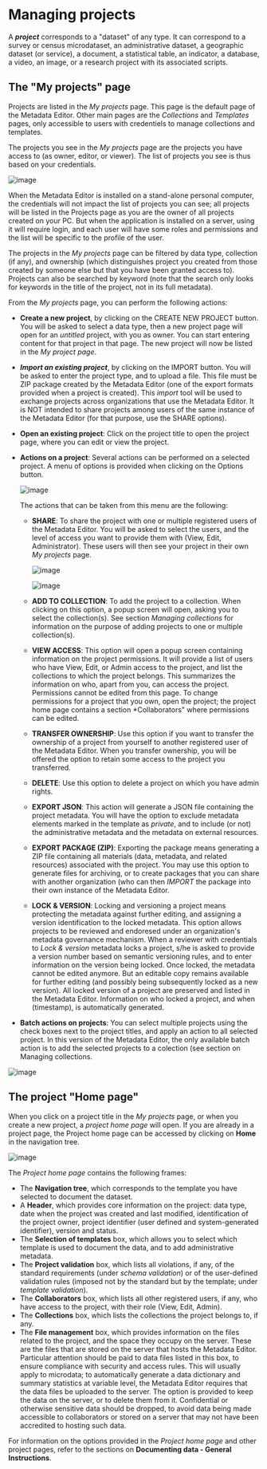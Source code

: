 # Managing projects

A ***project*** corresponds to a "dataset" of any type. It can correspond to a survey or census microdataset, an administrative dataset, a geographic dataset (or service), a document, a statistical table, an indicator, a database, a video, an image, or a research project with its associated scripts. 

## The "My projects" page

Projects are listed in the *My projects* page. This page is the default page of the Metadata Editor. Other main pages are the *Collections* and *Templates* pages, only accessible to users with credentiels to manage collections and templates.  

The projects you see in the *My projects* page are the projects you have access to (as owner, editor, or viewer). The list of projects you see is thus based on your credentials. 

![image](img/ME_UG_v1-0-0_managing_projects_projects_list_page.png)

When the Metadata Editor is installed on a stand-alone personal computer, the credentials will not impact the list of projects you can see; all projects will be listed in the Projects page as you are the owner of all projects created on your PC. But when the application is installed on a server, using it will require login, and each user will have some roles and permissions and the list will be specific to the profile of the user. 

The projects in the *My projects* page can be filtered by data type, collection (if any), and ownership (which distinguishes project you created from those created by someone else but that you have been granted access to). Projects can also be searched by keyword (note that the search only looks for keywords in the title of the project, not in its full metadata). 

From the *My projects* page, you can perform the following actions:

- **Create a new project**, by clicking on the CREATE NEW PROJECT button. You will be asked to select a data type, then a new project page will open for an *untitled* project, with you as owner. You can start entering content for that project in that page. The new project will now be listed in the *My project page*.
  
- ***Import an existing project***, by clicking on the IMPORT button. You will be asked to enter the project type, and to upload a file. This file must be ZIP package created by the Metadata Editor (one of the export formats provided when a project is created). This *import* tool will be used to exchange projects across organizations that use the Metadata Editor. It is NOT intended to share projects among users of the same instance of the Metadata Editor (for that purpose, use the SHARE options).
  
- **Open an existing project**: Click on the project title to open the project page, where you can edit or view the project.

- **Actions on a project**: Several actions can be performed on a selected project. A menu of options is provided when clicking on the Options button.

  ![image](img/ME_UG_v1-0-0_managing_projects_actions_on_project.png)

  The actions that can be taken from this menu are the following:
  - **SHARE**: To share the project with one or multiple registered users of the Metadata Editor. You will be asked to select the users, and the level of access you want to provide them with (View, Edit, Administrator). These users will then see your project in their own *My projects* page.
    
    ![image](img/ME_UG_v1-0-0_managing_projects_share_project.png)

    ![image](img/ME_UG_v1-0-0_managing_projects_actions_on_project_list.png)
    
  - **ADD TO COLLECTION**: To add the project to a collection. When clicking on this option, a popup screen will open, asking you to select the collection(s). See section *Managing collections* for information on the purpose of adding projects to one or multiple collection(s).
    
  - **VIEW ACCESS**: This option will open a popup screen containing information on the project permissions. It will provide a list of users who have View, Edit, or Admin access to the project, and list the collections to which the project belongs. This summarizes the information on who, apart from you, can access the project. Permissions cannot be edited from this page. To change permissions for a project that you own, open the project; the project home page contains a section *Collaborators" where permissions can be edited.
      
  - **TRANSFER OWNERSHIP**: Use this option if you want to transfer the ownership of a project from yourself to another registered user of the Metadata Editor. When you transfer ownership, you will be offered the option to retain some access to the project you transferred.
    
  - **DELETE**: Use this option to delete a project on which you have admin rights.
    
  - **EXPORT JSON**: This action will generate a JSON file containing the project metadata. You will have the option to exclude metadata elements marked in the template as *private*, and to include (or not) the administrative metadata and the metadata on external resources.
    
  - **EXPORT PACKAGE (ZIP)**: Exporting the package means generating a ZIP file containing all materials (data, metadata, and related resources) associated with the project. You may use this option to generate files for archiving, or to create packages that you can share with another organization (who can then *IMPORT* the package into their own instance of the Metadata Editor.
    
  - **LOCK & VERSION**: Locking and versioning a project means protecting the metadata against further editing, and assigning a version identification to the locked metadata. This option allows projects to be reviewed and endoresed under an organization's metadata governance mechanism. When a reviewer with credentials to *Lock & version* metadata locks a project, s/he is asked to provide a version number based on semantic versioning rules, and to enter information on the version being locked. Once locked, the metadata cannot be edited anymore. But an editable copy remains available for further editing (and possibly being subsequently locked as a new version). All locked version of a project are preserved and listed in the Metadata Editor. Information on who locked a project, and when (timestamp), is automatically generated.
  
- **Batch actions on projects**: You can select multiple projects using the check boxes next to the project titles, and apply an action to all selected project. In this version of the Metadata Editor, the only available batch action is to add the selected projects to a colection (see section on Managing collections.   

![image](img/ME_UG_v1-0-0_managing_projects_batch_action.png)


## The project "Home page"

When you click on a project title in the *My projects* page, or when you create a new project, a *project home page* will open. If you are already in a project page, the Project home page can be accessed by clicking on **Home** in the navigation tree.

![image](img/ME_UG_v1-0-0_managing_projects_project_home_page.png)

The *Project home page* contains the following frames:
- The **Navigation tree**, which corresponds to the template you have selected to document the dataset.
- A **Header**, which provides core information on the project: data type, date when the project was created and last modified, identification of the project owner, project identifier (user defined and system-generated identifier), version and status.  
- The **Selection of templates** box, which allows you to select which template is used to document the data, and to add administrative metadata.
- The **Project validation** box, which lists all violations, if any, of the standard requirements (under *schema validation*) or of the user-defined validation rules (imposed not by the standard but by the template; under *template validation*). 
- The **Collaborators** box, which lists all other registered users, if any, who have access to the project, with their role (View, Edit, Admin).
- The **Collections** box, which lists the collections the project belongs to, if any.
- The **File management** box, which provides information on the files related to the project, and the space they occupy on the server. These are the files that are stored on the server that hosts the Metadata Editor. Particular attention should be paid to data files listed in this box, to ensure compliance with security and access rules. This will usually apply to microdata; to automatically generate a data dictionary and summary statistics at variable level, the Metadata Editor requires that the data files be uploaded to the server. The option is provided to keep the data on the server, or to delete them from it. Confidential or otherwise sensitive data should be dropped, to avoid data being made accessible to collaborators or stored on a server that may not have been accredited to hosting such data. 

For information on the options provided in the *Project home page* and other project pages, refer to the sections on **Documenting data - General Instructions**.
